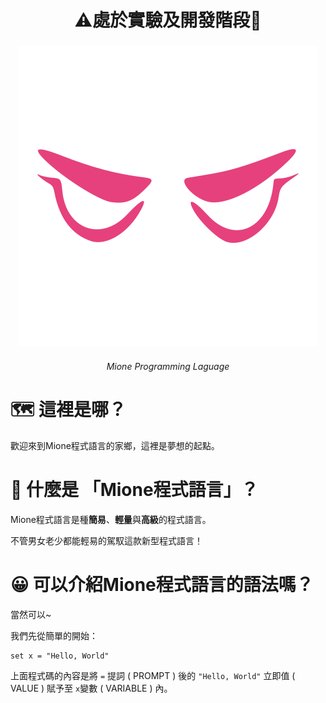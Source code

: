 <div align="center">

# ⚠️處於實驗及開發階段🚧

### [ ![](https://raw.githubusercontent.com/calledhxx/Mione/69d1345bbe08240b36d845ccacaa5ce43d2a6be1/Mione.svg)](https://github.com/CalledHxx/Mione)

###### Mione Programming Laguage

</div>

# 🗺️ 這裡是哪？

歡迎來到Mione程式語言的家鄉，這裡是夢想的起點。

# 🫥 什麼是 「Mione程式語言」？

Mione程式語言是種**簡易**、**輕量**與**高級**的程式語言。

不管男女老少都能輕易的駕馭這款新型程式語言！

# 😀 可以介紹Mione程式語言的語法嗎？
當然可以~

我們先從簡單的開始：

```
set x = "Hello, World"
```

上面程式碼的內容是將 `=` 提詞 ( PROMPT ) 後的 `"Hello, World"` 立即值 ( VALUE ) 賦予至 `x`變數 ( VARIABLE ) 內。
